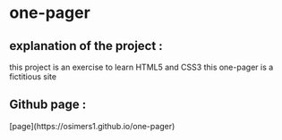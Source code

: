 <h1> one-pager</h1>

<h2>explanation of the project :</h2>

this project is an exercise to learn HTML5 and CSS3
this one-pager is a fictitious site

<h2>Github page : </h2>
[page](https://osimers1.github.io/one-pager)

